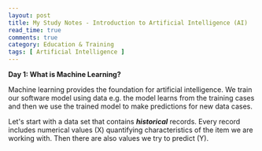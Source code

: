 ```yaml
---
layout: post
title: My Study Notes - Introduction to Artificial Intelligence (AI)
read_time: true  
comments: true
category: Education & Training
tags: [ Artificial Intelligence ]
---
```


**Day 1: What is Machine Learning?**

Machine learning provides the foundation for artificial intelligence. We train our software model using data e.g. the model learns from the training cases and then we use the trained model to make predictions for new data cases.

Let's start with a data set that contains ***historical*** records. Every record includes numerical values (X) quantifying characteristics of the item we are working with. 
Then there are also values we try to predict (Y). 



